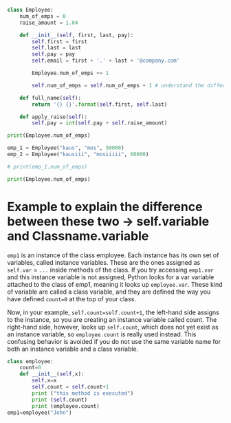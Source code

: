 ```py
class Employee:
	num_of_emps = 0
	raise_amount = 1.04

	def __init__(self, first, last, pay):
		self.first = first
		self.last = last
		self.pay = pay
		self.email = first + '.' + last + '@company.com'

		Employee.num_of_emps += 1

		self.num_of_emps = self.num_of_emps + 1 # understand the difference between these two -> self.variable and Classname.variable

	def full_name(self):
		return '{} {}'.format(self.first, self.last)

	def apply_raise(self):
		self.pay = int(self.pay + self.raise_amount)

print(Employee.num_of_emps)

emp_1 = Employee("kaus", "mos", 50000)
emp_2 = Employee("kausiii", "mosiiiii", 60000)

# print(emp_1.num_of_emps)

print(Employee.num_of_emps)
```



# Example to explain the difference between these two -> self.variable and Classname.variable


`emp1` is an instance of the class employee. Each instance has its own set of variables, 
called instance variables. These are the ones assigned as `self.var` = `...` inside methods of the class.
If you try accessing `emp1.var` and this instance variable is not assigned, Python looks for a var variable 
attached to the class of emp1, meaning it looks up `employee.var`. These kind of variable are called a class 
variable, and they are defined the way you have defined `count=0` at the top of your class.

Now, in your example, `self.count=self.count+1`, the left-hand side assigns to the instance, 
so you are creating an instance variable called count. The right-hand side, however, 
looks up `self.count`, which does not yet exist as an instance variable, so `employee.count` is really used instead. 
This confusing behavior is avoided if you do not use the same variable name for both an
instance variable and a class variable.


```py
class employee:
    count=0
    def __init__(self,x):
        self.x=x
        self.count = self.count+1
        print ("this method is executed")
        print (self.count)
        print (employee.count)
emp1=employee("John")  
``` 






